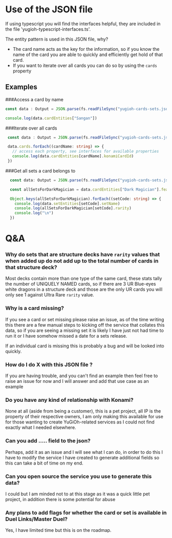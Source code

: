 # Use of the JSON file

If using typescript you will find the interfaces helpful, they are included in the file 'yugioh-typescript-interfaces.ts'.

The entity pattern is used in this JSON file, why?

- The card name acts as the key for the information, so if you know the name of the card you are able to quickly and efficiently get hold of that card.
- If you want to iterate over all cards you can do so by using the ```cards``` property

## Examples

###Access a card by name
```typescript
const data : Output = JSON.parse(fs.readFileSync("yugioh-cards-sets.json", {encoding: "utf8"}));

console.log(data.cardEntities["Sangan"])
```

###Iterate over all cards

```typescript
 const data : Output = JSON.parse(fs.readFileSync("yugioh-cards-sets.json", {encoding: "utf8"}));

 data.cards.forEach((cardName: string) => {
   // access each property, see interfaces for available properties
   console.log(data.cardEntities[cardName].konamiCardId)
 })
```

###Get all sets a card belongs to
```typescript
  const data: Output = JSON.parse(fs.readFileSync("yugioh-cards-sets.json", {encoding: "utf8"}));

  const allSetsForDarkMagician = data.cardEntities["Dark Magician"].featuredInSets;

  Object.keys(allSetsForDarkMagician).forEach((setCode: string) => {
    console.log(data.setEntities[setCode].setName)
    console.log(allSetsForDarkMagician[setCode].rarity)
    console.log("\n")
  })
```

# Q&A

### Why do sets that are structure decks have ```rarity``` values that when added up do not add up to the total number of cards in that structure deck?
Most decks contain more than one type of the same card, these stats tally the number of UNIQUELY NAMED cards,
so if there are 3 UR Blue-eyes white dragons in a structure deck and those are the only UR cards you will only see
1 against Ultra Rare ``rarity`` value.

### Why is a card missing?
If you see a card or set missing please raise an issue, as of the time writing this there are a few manual steps to 
kicking off the service that collates this data, so if you are seeing a missing set it is likely I have just not
had time to run it or I have somehow missed a date for a sets release.

If an individual card is missing this is probably a bug and will be looked into quickly.

### How do I do X with this JSON file ?
If you are having trouble, and you can't find an example then feel free to raise an issue for now and I will answer and add that use case as an example

### Do you have any kind of relationship with Konami?
None at all (aside from being a customer), this is a pet project, all IP is the property of their respective owners, I am only making this available for use for those wanting to create YuGiOh-related
services as I could not find exactly what I needed elsewhere.

### Can you add ..... field to the json?
Perhaps, add it as an issue and I will see what I can do, in order to do this I have to modify the service I have created to generate additional fields so this can take a bit
of time on my end.

### Can you open source the service you use to generate this data?
I could but I am minded not to at this stage as it was a quick little pet project, in addition there is some potential for abuse

### Any plans to add flags for whether the card or set is available in Duel Links/Master Duel?
Yes, I have limited time but this is on the roadmap.


